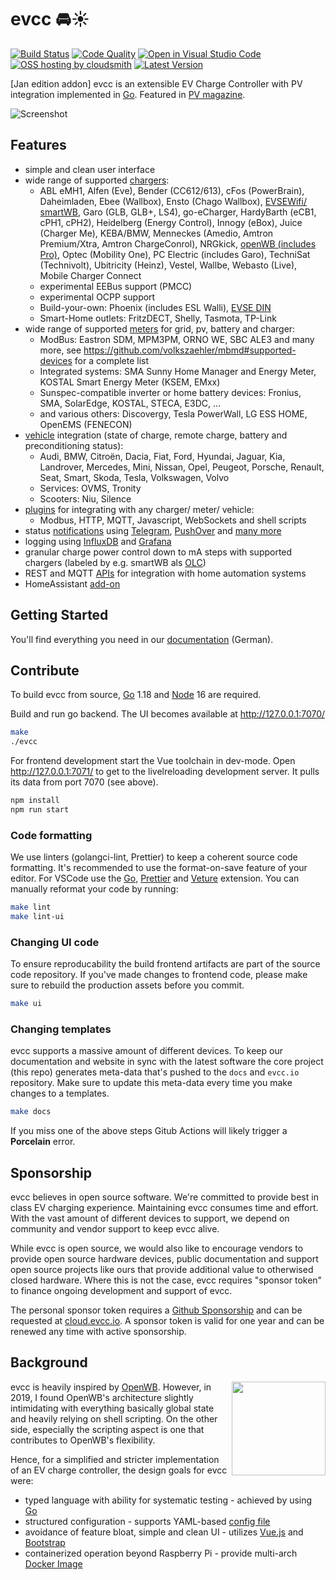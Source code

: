 # evcc 🚘☀️

[![Build Status](https://github.com/J1Buskens/evcc/workflows/Build/badge.svg)](https://github.com/J1Buskens/evcc/actions?query=workflow%3ABuild)
[![Code Quality](https://goreportcard.com/badge/github.com/J1Buskens/evcc)](https://goreportcard.com/report/github.com/J1Buskens/evcc)
[![Open in Visual Studio Code](https://img.shields.io/static/v1?logo=visualstudiocode&label=&message=Open%20in%20VS%20Code&labelColor=2c2c32&color=007acc&logoColor=007acc)](https://open.vscode.dev/J1Buskens/evcc)
[![OSS hosting by cloudsmith](https://img.shields.io/badge/OSS%20hosting%20by-cloudsmith-blue?logo=cloudsmith)](https://cloudsmith.io/~evcc/packages/)
[![Latest Version](https://img.shields.io/github/release/J1Buskens/evcc.svg)](https://github.com/J1Buskens/evcc/releases)
<!-- [![Pulls from Docker Hub](https://img.shields.io/docker/pulls/andig/evcc.svg)](https://hub.docker.com/r/andig/evcc) -->
<!-- [![Donate](https://img.shields.io/badge/Donate-PayPal-green.svg)](https://www.paypal.com/cgi-bin/webscr?cmd=_s-xclick&hosted_button_id=48YVXXA7BDNC2) -->

[Jan edition addon]
evcc is an extensible EV Charge Controller with PV integration implemented in [Go][2]. Featured in [PV magazine](https://www.pv-magazine.de/2021/01/15/selbst-ist-der-groeoenlandhof-wallbox-ladesteuerung-selbst-gebaut/).

![Screenshot](screenshot.png)

## Features

- simple and clean user interface
- wide range of supported [chargers](https://docs.evcc.io/docs/devices/chargers):
  - ABL eMH1, Alfen (Eve), Bender (CC612/613), cFos (PowerBrain), Daheimladen, Ebee (Wallbox), Ensto (Chago Wallbox), [EVSEWifi/ smartWB](https://www.evse-wifi.de), Garo (GLB, GLB+, LS4), go-eCharger, HardyBarth (eCB1, cPH1, cPH2), Heidelberg (Energy Control), Innogy (eBox), Juice (Charger Me), KEBA/BMW, Menneckes (Amedio, Amtron Premium/Xtra, Amtron ChargeConrol), NRGkick, [openWB (includes Pro)](https://openwb.de/), Optec (Mobility One), PC Electric (includes Garo), TechniSat (Technivolt), Ubitricity (Heinz), Vestel, Wallbe, Webasto (Live), Mobile Charger Connect
  - experimental EEBus support (PMCC)
  - experimental OCPP support
  - Build-your-own: Phoenix (includes ESL Walli), [EVSE DIN](https://www.evse-wifi.de/produkt-schlagwort/simple-evse-wb/)
  - Smart-Home outlets: FritzDECT, Shelly, Tasmota, TP-Link
- wide range of supported [meters](https://docs.evcc.io/docs/devices/meters) for grid, pv, battery and charger:
  - ModBus: Eastron SDM, MPM3PM, ORNO WE, SBC ALE3 and many more, see <https://github.com/volkszaehler/mbmd#supported-devices> for a complete list
  - Integrated systems: SMA Sunny Home Manager and Energy Meter, KOSTAL Smart Energy Meter (KSEM, EMxx)
  - Sunspec-compatible inverter or home battery devices: Fronius, SMA, SolarEdge, KOSTAL, STECA, E3DC, ...
  - and various others: Discovergy, Tesla PowerWall, LG ESS HOME, OpenEMS (FENECON)
- [vehicle](https://docs.evcc.io/docs/devices/vehicles) integration (state of charge, remote charge, battery and preconditioning status):
  - Audi, BMW, Citroën, Dacia, Fiat, Ford, Hyundai, Jaguar, Kia, Landrover, Mercedes, Mini, Nissan, Opel, Peugeot, Porsche, Renault, Seat, Smart, Skoda, Tesla, Volkswagen, Volvo
  - Services: OVMS, Tronity
  - Scooters: Niu, Silence
- [plugins](https://docs.evcc.io/docs/reference/plugins) for integrating with any charger/ meter/ vehicle:
  - Modbus, HTTP, MQTT, Javascript, WebSockets and shell scripts
- status [notifications](https://docs.evcc.io/docs/reference/configuration/messaging) using [Telegram](https://telegram.org), [PushOver](https://pushover.net) and [many more](https://containrrr.dev/shoutrrr/)
- logging using [InfluxDB](https://www.influxdata.com) and [Grafana](https://grafana.com/grafana/)
- granular charge power control down to mA steps with supported chargers (labeled by e.g. smartWB als [OLC](https://board.evse-wifi.de/viewtopic.php?f=16&t=187))
- REST and MQTT [APIs](https://docs.evcc.io/docs/reference/api) for integration with home automation systems
- HomeAssistant [add-on](https://github.com/J1Buskens/evcc-hassio-addon)

## Getting Started

You'll find everything you need in our [documentation](https://docs.evcc.io/) (German).

## Contribute

To build evcc from source, [Go][2] 1.18 and [Node][3] 16 are required.

Build and run go backend. The UI becomes available at http://127.0.0.1:7070/

```sh
make
./evcc
```

For frontend development start the Vue toolchain in dev-mode. Open http://127.0.0.1:7071/ to get to the livelreloading development server. It pulls its data from port 7070 (see above).

```sh
npm install
npm run start
```

### Code formatting

We use linters (golangci-lint, Prettier) to keep a coherent source code formatting. It's recommended to use the format-on-save feature of your editor. For VSCode use the [Go](https://marketplace.visualstudio.com/items?itemName=golang.Go), [Prettier](https://marketplace.visualstudio.com/items?itemName=esbenp.prettier-vscode) and [Veture](https://marketplace.visualstudio.com/items?itemName=octref.vetur) extension. You can manually reformat your code by running:

```sh
make lint
make lint-ui
```

### Changing UI code

To ensure reproducability the build frontend artifacts are part of the source code repository. If you've made changes to frontend code, please make sure to rebuild the production assets before you commit.

```sh
make ui
```

### Changing templates

evcc supports a massive amount of different devices. To keep our documentation and website in sync with the latest software the core project (this repo) generates meta-data that's pushed to the `docs` and `evcc.io` repository. Make sure to update this meta-data every time you make changes to a templates.

```sh
make docs
```

If you miss one of the above steps Gitub Actions will likely trigger a **Porcelain** error.

## Sponsorship

evcc believes in open source software. We're committed to provide best in class EV charging experience.
Maintaining evcc consumes time and effort. With the vast amount of different devices to support, we depend on community and vendor support to keep evcc alive.

While evcc is open source, we would also like to encourage vendors to provide open source hardware devices, public documentation and support open source projects like ours that provide additional value to otherwised closed hardware. Where this is not the case, evcc requires "sponsor token" to finance ongoing development and support of evcc.

The personal sponsor token requires a [Github Sponsorship](https://github.com/sponsors/andig) and can be requested at [cloud.evcc.io](https://cloud.evcc.io/). A sponsor token is valid for one year and can be renewed any time with active sponsorship.

## Background

<img src="logo_250.png" align="right" width="150" />

evcc is heavily inspired by [OpenWB][1]. However, in 2019, I found OpenWB's architecture slightly intimidating with everything basically global state and heavily relying on shell scripting. On the other side, especially the scripting aspect is one that contributes to OpenWB's flexibility.

Hence, for a simplified and stricter implementation of an EV charge controller, the design goals for evcc were:

- typed language with ability for systematic testing - achieved by using [Go][2]
- structured configuration - supports YAML-based [config file](evcc.dist.yaml)
- avoidance of feature bloat, simple and clean UI - utilizes [Vue.js][4] and [Bootstrap][5]
- containerized operation beyond Raspberry Pi - provide multi-arch [Docker Image][6]

[1]: https://github.com/snaptec/openWB
[2]: https://golang.org
[3]: https://nodejs.org/
[4]: https://vuejs.org
[5]: https://getbootstrap.org
[6]: https://hub.docker.com/r/andig/evcc
